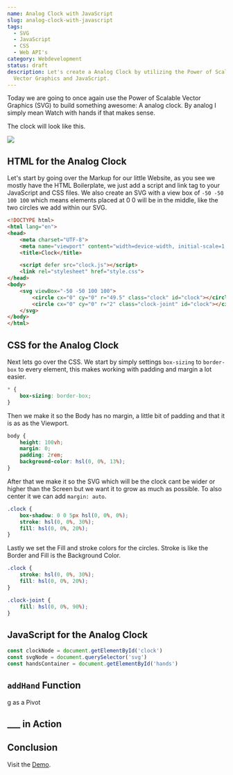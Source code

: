 ```yaml
---
name: Analog Clock with JavaScript
slug: analog-clock-with-javascript
tags:
  - SVG
  - JavaScript
  - CSS
  - Web API's
category: Webdevelopment
status: draft
description: Let's create a Analog Clock by utilizing the Power of Scalable
  Vector Graphics and JavaScript.
---
```


<!--
Notes:
- HTML Structure
- CSS Styling
	- Fill
	- Stroke
	- Max -Width and Height
- JavaScript
	- Setup 
	- Add Hand Function
	- Render Function 
		- Animation Callback: https://maximmaeder.com/animations-with-javascript/#why-do-we-use-requestanimationframe
- Add Other Articles where i used SVG -> New SVG Tag
-->

Today we are going to once again use the Power of Scalable Vector Graphics (SVG) to build something awesome: A analog clock. By analog I simply mean Watch with hands if that makes sense.

The clock will look like this.

![](https://i.imgur.com/S9g2hvb.png)


## HTML for the Analog Clock

Let's start by going over the Markup for our little Website, as you see we mostly have the HTML Boilerplate, we just add a script and link tag to your JavaScript and CSS files. We also create an SVG with a view box of `-50 -50 100 100` which means elements placed at 0 0 will be in the middle, like the two circles we add within our SVG.

```html
<!DOCTYPE html>
<html lang="en">
<head>
    <meta charset="UTF-8">
    <meta name="viewport" content="width=device-width, initial-scale=1.0">
    <title>Clock</title>

    <script defer src="clock.js"></script>
    <link rel="stylesheet" href="style.css">
</head>
<body>
    <svg viewBox="-50 -50 100 100">
        <circle cx="0" cy="0" r="49.5" class="clock" id="clock"></circle>
        <circle cx="0" cy="0" r="2" class="clock-joint" id="clock"></circle>
    </svg>
</body>
</html>
```

## CSS for the Analog Clock

Next lets go over the CSS. We start by simply settings `box-sizing` to `border-box` to every element,  this makes working with padding and margin a lot easier.

```css
* {
    box-sizing: border-box;
}
```


Then we make it so the Body has no margin, a little bit of padding and that it is as as the Viewport.

```css
body {
    height: 100vh;
    margin: 0;
    padding: 2rem;
    background-color: hsl(0, 0%, 13%);
}
```

After that we make it so the SVG which will be the clock cant be wider or higher than the Screen but we want it to grow as much as possible. To also center it we can add `margin: auto`.

```css
.clock {
    box-shadow: 0 0 5px hsl(0, 0%, 0%);
    stroke: hsl(0, 0%, 30%);
    fill: hsl(0, 0%, 20%);
}
```

Lastly we set the Fill and stroke colors for the circles. Stroke is like the Border and Fill is the Background Color.

```css
.clock {
    stroke: hsl(0, 0%, 30%);
    fill: hsl(0, 0%, 20%);
}

.clock-joint {
    fill: hsl(0, 0%, 90%);
}
```

## JavaScript for the Analog Clock

```js
const clockNode = document.getElementById('clock')
const svgNode = document.querySelector('svg')
const handsContainer = document.getElementById('hands')
```

## `addHand` Function

g as a Pivot


## ___ in Action



## Conclusion



Visit the [Demo]().